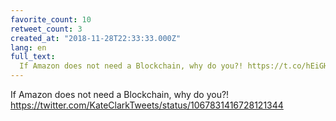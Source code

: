 ```yaml
---
favorite_count: 10
retweet_count: 3
created_at: "2018-11-28T22:33:33.000Z"
lang: en
full_text:
  If Amazon does not need a Blockchain, why do you?! https://t.co/hEiGH7P36q
---
```


If Amazon does not need a Blockchain, why do you?!
<https://twitter.com/KateClarkTweets/status/1067831416728121344>
